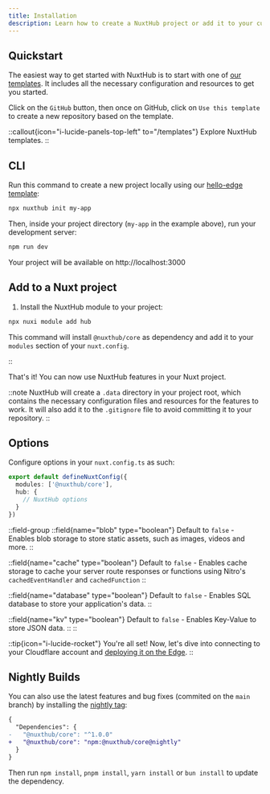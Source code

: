 ```yaml
---
title: Installation
description: Learn how to create a NuxtHub project or add it to your current Nuxt project.
---
```


## Quickstart

The easiest way to get started with NuxtHub is to start with one of [our templates](/templates). It includes all the necessary configuration and resources to get you started.

Click on the `GitHub` button, then once on GitHub, click on `Use this template` to create a new repository based on the template.

::callout{icon="i-lucide-panels-top-left" to="/templates"}
Explore NuxtHub templates.
::

## CLI

Run this command to create a new project locally using our [hello-edge template](https://github.com/nuxt-hub/hello-edge):

```bash [Terminal]
npx nuxthub init my-app
```

Then, inside your project directory (`my-app` in the example above), run your development server:

```bash [Terminal]
npm run dev
```

Your project will be available on http://localhost:3000

## Add to a Nuxt project

1. Install the NuxtHub module to your project:

```bash [Terminal]
npx nuxi module add hub
```

This command will install `@nuxthub/core` as dependency and add it to your `modules` section of your `nuxt.config`.

::

That's it! You can now use NuxtHub features in your Nuxt project.

::note
NuxtHub will create a `.data` directory in your project root, which contains the necessary configuration files and resources for the features to work. It will also add it to the `.gitignore` file to avoid committing it to your repository.
::

## Options

Configure options in your `nuxt.config.ts` as such:

```ts [nuxt.config.ts]
export default defineNuxtConfig({
  modules: ['@nuxthub/core'],
  hub: {
    // NuxtHub options
  }
})
```

::field-group
  ::field{name="blob" type="boolean"}
    Default to `false` - Enables blob storage to store static assets, such as images, videos and more.
  ::

  ::field{name="cache" type="boolean"}
    Default to `false` - Enables cache storage to cache your server route responses or functions using Nitro's `cachedEventHandler` and `cachedFunction`
  ::

  ::field{name="database" type="boolean"}
    Default to `false` - Enables SQL database to store your application's data.
  ::

  ::field{name="kv" type="boolean"}
    Default to `false` - Enables Key-Value to store JSON data.
  ::
::

::tip{icon="i-lucide-rocket"}
You're all set! Now, let's dive into connecting to your Cloudflare account and [deploying it on the Edge](/docs/getting-started/deploy).
::

## Nightly Builds

You can also use the latest features and bug fixes (commited on the `main` branch) by installing the [nightly tag](https://www.npmjs.com/package/@nuxthub/core?activeTab=versions):

```diff [package.json]
{
  "Dependencies": {
-   "@nuxthub/core": "^1.0.0"
+   "@nuxthub/core": "npm:@nuxthub/core@nightly"
  }
}
```

Then run `npm install`, `pnpm install`, `yarn install` or `bun install` to update the dependency.
